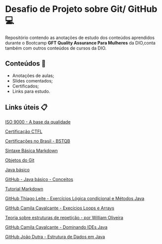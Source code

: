 # Desafio de Projeto sobre Git/ GitHub :computer:
Repositório contendo as anotações de estudo dos conteúdos aprendidos durante o Bootcamp **GFT Quality Assurance Para Mulheres** da DIO,conta também com outros conteúdos de cursos da DIO.

## Conteúdos :bookmark_tabs:

- Anotações de aulas;
- Slides comentados;
- Certificados;
- Links para estudo.

## Links úteis :clipboard:

[ISO 9000 - A base da qualidade](https://qualidadeuniso.files.wordpress.com/2012/09/nbr-iso-9000-2005.pdf)

[Certificação CTFL](https://www.istqb.org/certifications/certified-tester-foundation-level)

[Certificações no Brasil - BSTQB](https://bstqb.org.br/b9/)

[Sintaxe Básica Markdown](https://www.markdownguide.org/basic-syntax/)

[Objetos do Git](https://yunwuxin1.gitbooks.io/git/content/pt-br/2f43a18152712fdc540f15b0a67e9786/eabfce06abf3d61cb56302bae6b62e77.html)

[Java básico](https://glysns.gitbook.io/java-basico)

[GitHub - Java básico - Conceitos](https://github.com/Lerufato/Dio-Project-Java-basico.git)

[Tutorial Markdown](https://github.com/luong-komorebi/Markdown-Tutorial/blob/master/README_pt-BR.md)

[GitHub Thiago Leite - Exercícios Lógica condicional e Métodos Java](https://github.com/tlcdio) 

[GitHub Camila Cavalcante - Execícios Loops e Arrays](https://github.com/cami-la/loops-e-arrays.git)

[Teoria sobre estruturas de repetição - por William Oliveira](https://woliveiras.com.br/posts/la%C3%A7os-de-repeti%C3%A7%C3%A3o-while-e-do-while/)

[GitHub Camila Cavalcante - Dominando IDEs Java](https://github.com/cami-la/curso-dio-dominando-ides-java.git)

[GitHub João Dutra - Estrutura de Dados em Java](https://github.com/jrdutra/estruturaDeDadosJavaDio)
